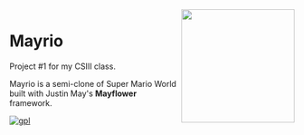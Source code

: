 <img align="right" src="https://i.imgur.com/ibzPRRa.png" width="200" height="200"/>

# Mayrio
Project #1 for my CSIII class.

Mayrio is a semi-clone of Super Mario World built with Justin May's <b>Mayflower</b> framework.

[gpl]: https://www.gnu.org/graphics/gplv3-88x31.png
[ ![gpl][] ](https://www.gnu.org/licenses/licenses.html#GPL)